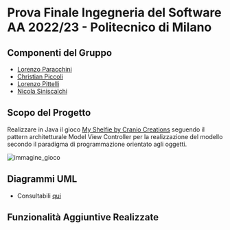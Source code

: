 # Prova Finale Ingegneria del Software AA 2022/23 - Politecnico di Milano

## Componenti del Gruppo
- [Lorenzo Paracchini](https://github.com/lorblock)
- [Christian Piccoli](https://github.com/cpiccoli-polimi)
- [Lorenzo Pittelli](https://github.com/LorenzoPittelli)
- [Nicola Siniscalchi](https://github.com/niloca)

## Scopo del Progetto
Realizzare in Java il gioco [My Shelfie by Cranio Creations](https://www.google.com/url?sa=t&rct=j&q=&esrc=s&source=web&cd=&ved=2ahUKEwjX_6f46fH9AhVXO-wKHSV8BJUQFnoECBUQAQ&url=https%3A%2F%2Fwww.craniocreations.it%2Fprodotto%2Fmy-shelfie&usg=AOvVaw0Xiu7y75two3j9fD7_Pgnc) seguendo il pattern architetturale Model View Controller per la realizzazione del modello secondo il paradigma di programmazione orientato agli oggetti.

![immagine_gioco](https://cf.geekdo-images.com/sv0EgmPdxJeioJU3Pzcg3g__original/img/7pQTKAID9037N71FeOndX3y23HM=/0x0/filters:format(jpeg)/pic7005100.jpg)

## Diagrammi UML
- Consultabili [qui](https://github.com/cpiccoli-polimi/ing-sw-2023-Piccoli-Pittelli-Siniscalchi-Paracchini/tree/main/UML)

## Funzionalità Aggiuntive Realizzate
